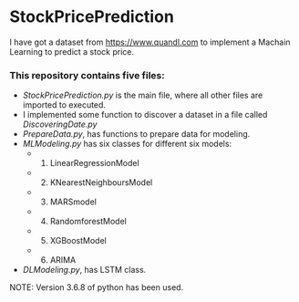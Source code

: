 # StockPricePrediction

I have got a dataset from https://www.quandl.com to implement a Machain Learning to predict a stock price. 

### This repository contains five files:
- *StockPricePrediction.py* is the main file, where all other files are imported to executed.
- I implemented some function to discover a dataset in a file called *DiscoveringDate.py*
- *PrepareData.py*, has functions to prepare data for modeling.
- *MLModeling.py* has six classes for different six models:
     - 1. LinearRegressionModel
     - 2. KNearestNeighboursModel
     - 3. MARSmodel
     - 4. RandomforestModel
     - 5. XGBoostModel
     - 6. ARIMA
- *DLModeling.py*, has LSTM class. 


NOTE:
Version 3.6.8 of python has been used. 
